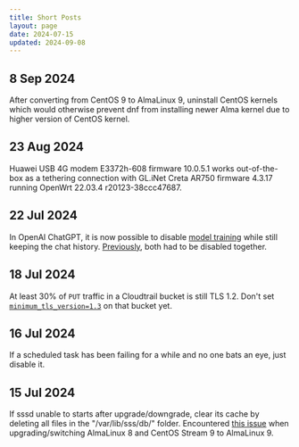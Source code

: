 ```yaml
---
title: Short Posts
layout: page
date: 2024-07-15
updated: 2024-09-08
---
```


## 8 Sep 2024

After converting from CentOS 9 to AlmaLinux 9, uninstall CentOS kernels which would otherwise prevent dnf from installing newer Alma kernel due to higher version of CentOS kernel.

## 23 Aug 2024

Huawei USB 4G modem E3372h-608 firmware 10.0.5.1 works out-of-the-box as a tethering connection with GL.iNet Creta AR750 firmware 4.3.17 running OpenWrt 22.03.4 r20123-38ccc47687.

## 22 Jul 2024

In OpenAI ChatGPT, it is now possible to disable [model training](https://help.openai.com/en/articles/7730893-data-controls-faq) while still keeping the chat history. [Previously](https://openai.com/index/new-ways-to-manage-your-data-in-chatgpt/), both had to be disabled together.

## 18 Jul 2024

At least 30% of `PUT` traffic in a Cloudtrail bucket is still TLS 1.2. Don't set [`minimum_tls_version=1.3`](https://docs.aws.amazon.com/cdk/api/v2/python/aws_cdk.aws_s3/Bucket.html) on that bucket yet.

## 16 Jul 2024

If a scheduled task has been failing for a while and no one bats an eye, just disable it.

## 15 Jul 2024

If sssd unable to starts after upgrade/downgrade, clear its cache by deleting all files in the "/var/lib/sss/db/" folder. Encountered [this issue](https://bugzilla.redhat.com/show_bug.cgi?id=1576597) when upgrading/switching AlmaLinux 8 and CentOS Stream 9 to AlmaLinux 9.
